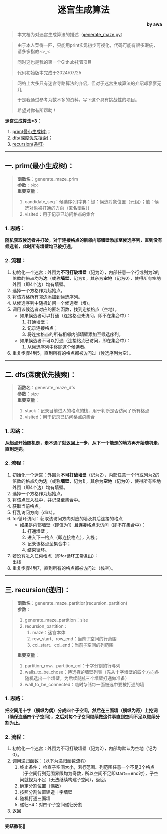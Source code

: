<h1 style="text-align: center;">迷宫生成算法</h1>
<div style="text-align: right;"><b>by awa</b></div>

> 本文档为对迷宫生成算法的描述（[generate_maze.py](generate_maze.py)）

> 由于本人菜得一匹，只能用print实现初步可视化，代码可能有很多瑕疵，请多多指教~>_<
> 
> 同时这也是我的第一个Github托管项目
> 
> 代码初始版本完成于2024/07/25

> 网络上大多只有迷宫寻路算法的介绍，但对于迷宫生成算法的介绍却寥寥无几
> 
> 于是我通过参考为数不多的资料，写下这个具有挑战性的项目。
> 
> 希望对你有所帮助！

**迷宫生成算法*3：**
1. [prim(最小生成树)](#一-prim最小生成树)；
2. [dfs(深度优先搜索)](#二-dfs深度优先搜索)；
3. [recursion(递归)](#三-recursion递归)

---

## 一. prim(最小生成树)：

> **函数名**：generate_maze_prim  
> **参数**：size  
> **重要变量**：
> 1. candidate_seq：候选序列(字典：键：候选对象位置（元组）；值：候选对象被打通的方向（匿名函数）)
> 2. visited：用于记录已访问格点的集合

### 1. 思路：

**随机获取候选者并打破，对于连接格点的相邻内部墙壁添加至候选序列，直到没有候选者，此时所有墙壁均已被打通。**

### 2. 流程：

1. 初始化一个迷宫：外围为**不可打破墙壁**（记为2），内部任意一个行或列为2的倍数的格点均为**边**（或称**墙壁**，记为1），其余为**空地**（记为0），使得所有空地外围（即4个边）均有墙壁。
2. 选择一个方格作为起始点。
3. 将该方格所有邻边添加到候选序列。
4. 从候选序列中随机访问一个候选者（墙）。
5. 调用该候选者对应的匿名函数，找到连接格点（空地）。
    - 如果候选者可以打通（连接格点未访问，即不在集合中）：
        1. 打通墙壁；
        2. 记录连接格点；
        3. 将连接格点的所有相邻内部墙壁添加至候选序列。
    - 如果候选者不可以打通（连接格点已访问，即在集合中）：
        1. 从候选序列中移除这个候选者。
6. 重复步骤4到5，直到所有的格点都被访问过（候选序列为空）。

---

## 二. dfs(深度优先搜索)：

> **函数名**：generate_maze_dfs  
> **参数**：size  
> **重要变量**：
> 1. stack：记录目前进入的格点的栈，用于判断是否访问了所有格点
> 2. visited：用于记录已访问格点的集合

### 1. 思路：

**从起点开始随机走，走不通了就返回上一步，从下一个能走的地方再开始随机走，直到走完。**

### 2. 流程：

1. 初始化一个迷宫：外围为**不可打破墙壁**（记为2），内部任意一个行或列为2的倍数的格点均为**边**（或称**墙壁**，记为1），其余为**空地**（记为0），使得所有空地外围（即4个边）均有墙壁。
2. 选择一个方格作为起始点。
3. 将该点压入栈中，并记录至集合中。
4. 获取当前格点。
5. 打乱访问方向（dirs）。
6. for循环访问：获取该访问方向对应的墙及其后连接的格点  
    - 如果是内部墙壁（即值为1）且连接格点未访问（即不在集合中）：  
        1. 打通墙壁；
        2. 进入下一格点（即连接格点），入栈；
        3. 记录该格点至集合中；
        4. 结束循环。
7. 若没有进入任何格点（即for循环正常退出）：  
    出栈
8. 重复步骤4到7，直到所有的格点都被访问过（栈空）。

---

## 三. recursion(递归)：

> **函数名**：generate_maze_partition(recursion_partition)  
> **参数**：
> 1. generate_maze_partition：size
> 2. recursion_partition：
>    1. maze：迷宫本体
>    2. row_start、row_end：当前子空间的行范围
>    3. col_start、col_end：当前子空间的列范围
> 
> **重要变量**：
> 1. partition_row、partition_col：十字分割的行与列
> 2. walls_to_be_chose：待选择的墙壁列表（先从十字墙壁的四个方向各随机选出一个墙壁，为后续随机三个墙壁打通做准备）
> 3. wall_to_be_connected：临时存储每一面被选中要被打通的墙

### 1. 思路：

**把空间用十字（横纵为偶）分成四个子空间，然后在三面墙（横纵为奇）上挖洞（确保连通四个子空间），之后对每个子空间继续做这件事直到空间不足以继续分割为止。**

### 2. 流程：

1. 初始化一个迷宫：外围为不可打破墙壁（记为2），内部均默认为空地（记为0）。
2. 调用递归函数：（以下为递归函数流程）
    1. 终止条件：
        检查子空间大小，若行范围、列范围任意一个不足3个格点（子空间行列范围界限均为奇数，所以空间不足即start==end时），子空间就视为不足（无法继续构建子空间），返回。
    2. 确定分割位置（偶数）
    3. 按照分割位置建造十字墙壁
    4. 随机打通三面墙
    5. 递归*4：对四个子空间递归分割
3. 返回

---

**完结撒花🎊**

